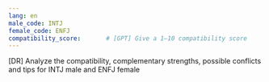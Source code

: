 ```yaml
---
lang: en
male_code: INTJ
female_code: ENFJ
compatibility_score:       # [GPT] Give a 1–10 compatibility score
---
```


[DR] Analyze the compatibility, complementary strengths, possible conflicts and tips for INTJ male and ENFJ female

